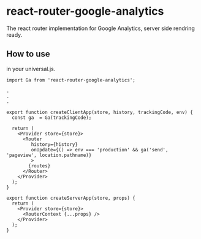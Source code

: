 # react-router-google-analytics

The react router implementation for Google Analytics, server side rendring ready.

## How to use

in your universal.js.

```
import Ga from 'react-router-google-analytics';

.
.
.

export function createClientApp(store, history, trackingCode, env) {
  const ga  = Ga(trackingCode);

  return (
    <Provider store={store}>
      <Router
         history={history}
         onUpdate={() => env === 'production' && ga('send', 'pageview', location.pathname)}
         >
        {routes}
      </Router>
    </Provider>
  );
}

export function createServerApp(store, props) {
  return (
    <Provider store={store}>
      <RouterContext {...props} />
    </Provider>
  );
}

```
